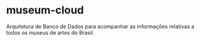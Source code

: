 # museum-cloud
Arquitetura de Banco de Dados para acompanhar as informações relativas a todos os museus de artes do Brasil.
